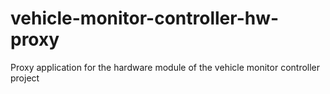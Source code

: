 # vehicle-monitor-controller-hw-proxy
Proxy application for the hardware module of the vehicle monitor controller project
